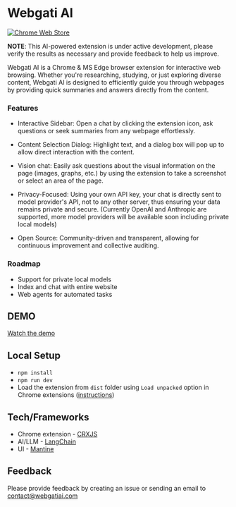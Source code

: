 # Webgati AI

[![Chrome Web Store](https://storage.googleapis.com/web-dev-uploads/image/WlD8wC6g8khYWPJUsQceQkhXSlv1/UV4C4ybeBTsZt43U4xis.png)](https://chrome.google.com/webstore/detail/webgati-ai/hcjdidnekngphjgllgajgebadfcapdkk)

**NOTE**: This AI-powered extension is under active development, please verify the results as necessary and provide feedback to help us improve.

Webgati AI is a Chrome & MS Edge browser extension for interactive web browsing. Whether you're researching, studying, or just exploring diverse content, Webgati AI is designed to efficiently guide you through webpages by providing quick summaries and answers directly from the content.

### Features

- Interactive Sidebar: Open a chat by clicking the extension icon, ask questions or seek summaries from any webpage effortlessly.

- Content Selection Dialog: Highlight text, and a dialog box will pop up to allow direct interaction with the content.

- Vision chat: Easily ask questions about the visual information on the page (images, graphs, etc.) by using the extension to take a screenshot or select an area of the page.

- Privacy-Focused: Using your own API key, your chat is directly sent to model provider's API, not to any other server, thus ensuring your data remains private and secure. (Currently OpenAI and Anthropic are supported, more model providers will be available soon including private local models)

- Open Source: Community-driven and transparent, allowing for continuous improvement and collective auditing.

### Roadmap

- Support for private local models
- Index and chat with entire website 
- Web agents for automated tasks

## DEMO

[Watch the demo](https://www.youtube.com/watch?v=OHT9CDmEctI)

## Local Setup

- `npm install`
- `npm run dev`
- Load the extension from `dist` folder using `Load unpacked` option in Chrome extensions ([instructions](https://developer.chrome.com/docs/extensions/mv3/getstarted/development-basics/#load-unpacked))

## Tech/Frameworks

- Chrome extension - [CRXJS](https://crxjs.dev/vite-plugin/)
- AI/LLM - [LangChain](https://github.com/langchain-ai/langchainjs)
- UI - [Mantine](https://mantine.dev/)

## Feedback

Please provide feedback by creating an issue or sending an email to contact@webgatiai.com
